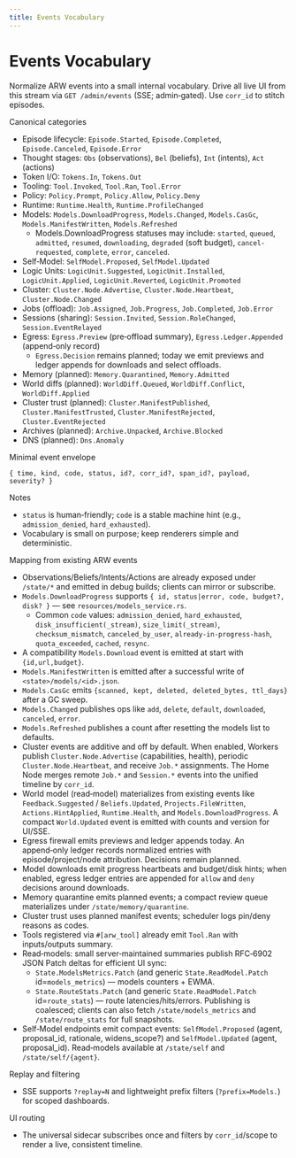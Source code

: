 ```yaml
---
title: Events Vocabulary
---
```


# Events Vocabulary

Normalize ARW events into a small internal vocabulary. Drive all live UI from this stream via `GET /admin/events` (SSE; admin‑gated). Use `corr_id` to stitch episodes.

Canonical categories
- Episode lifecycle: `Episode.Started`, `Episode.Completed`, `Episode.Canceled`, `Episode.Error`
- Thought stages: `Obs` (observations), `Bel` (beliefs), `Int` (intents), `Act` (actions)
- Token I/O: `Tokens.In`, `Tokens.Out`
- Tooling: `Tool.Invoked`, `Tool.Ran`, `Tool.Error`
- Policy: `Policy.Prompt`, `Policy.Allow`, `Policy.Deny`
- Runtime: `Runtime.Health`, `Runtime.ProfileChanged`
- Models: `Models.DownloadProgress`, `Models.Changed`, `Models.CasGc`, `Models.ManifestWritten`, `Models.Refreshed`
  - Models.DownloadProgress statuses may include: `started`, `queued`, `admitted`, `resumed`, `downloading`, `degraded` (soft budget), `cancel-requested`, `complete`, `error`, `canceled`.
- Self‑Model: `SelfModel.Proposed`, `SelfModel.Updated`
- Logic Units: `LogicUnit.Suggested`, `LogicUnit.Installed`, `LogicUnit.Applied`, `LogicUnit.Reverted`, `LogicUnit.Promoted`
 - Cluster: `Cluster.Node.Advertise`, `Cluster.Node.Heartbeat`, `Cluster.Node.Changed`
 - Jobs (offload): `Job.Assigned`, `Job.Progress`, `Job.Completed`, `Job.Error`
 - Sessions (sharing): `Session.Invited`, `Session.RoleChanged`, `Session.EventRelayed`
- Egress: `Egress.Preview` (pre‑offload summary), `Egress.Ledger.Appended` (append‑only record)
  - `Egress.Decision` remains planned; today we emit previews and ledger appends for downloads and select offloads.
 - Memory (planned): `Memory.Quarantined`, `Memory.Admitted`
 - World diffs (planned): `WorldDiff.Queued`, `WorldDiff.Conflict`, `WorldDiff.Applied`
 - Cluster trust (planned): `Cluster.ManifestPublished`, `Cluster.ManifestTrusted`, `Cluster.ManifestRejected`, `Cluster.EventRejected`
 - Archives (planned): `Archive.Unpacked`, `Archive.Blocked`
 - DNS (planned): `Dns.Anomaly`

Minimal event envelope
```
{ time, kind, code, status, id?, corr_id?, span_id?, payload, severity? }
```

Notes
- `status` is human‑friendly; `code` is a stable machine hint (e.g., `admission_denied`, `hard_exhausted`).
- Vocabulary is small on purpose; keep renderers simple and deterministic.

Mapping from existing ARW events
- Observations/Beliefs/Intents/Actions are already exposed under `/state/*` and emitted in debug builds; clients can mirror or subscribe.
- `Models.DownloadProgress` supports `{ id, status|error, code, budget?, disk? }` — see `resources/models_service.rs`.
  - Common `code` values: `admission_denied`, `hard_exhausted`, `disk_insufficient(_stream)`, `size_limit(_stream)`, `checksum_mismatch`, `canceled_by_user`, `already-in-progress-hash`, `quota_exceeded`, `cached`, `resync`.
- A compatibility `Models.Download` event is emitted at start with `{id,url,budget}`.
- `Models.ManifestWritten` is emitted after a successful write of `<state>/models/<id>.json`.
- `Models.CasGc` emits `{scanned, kept, deleted, deleted_bytes, ttl_days}` after a GC sweep.
- `Models.Changed` publishes ops like `add`, `delete`, `default`, `downloaded`, `canceled`, `error`.
- `Models.Refreshed` publishes a count after resetting the models list to defaults.
- Cluster events are additive and off by default. When enabled, Workers publish `Cluster.Node.Advertise` (capabilities, health), periodic `Cluster.Node.Heartbeat`, and receive `Job.*` assignments. The Home Node merges remote `Job.*` and `Session.*` events into the unified timeline by `corr_id`.
- World model (read‑model) materializes from existing events like `Feedback.Suggested` / `Beliefs.Updated`, `Projects.FileWritten`, `Actions.HintApplied`, `Runtime.Health`, and `Models.DownloadProgress`. A compact `World.Updated` event is emitted with counts and version for UI/SSE.
- Egress firewall emits previews and ledger appends today. An append‑only ledger records normalized entries with episode/project/node attribution. Decisions remain planned.
 - Model downloads emit progress heartbeats and budget/disk hints; when enabled, egress ledger entries are appended for `allow` and `deny` decisions around downloads.
 - Memory quarantine emits planned events; a compact review queue materializes under `/state/memory/quarantine`.
 - Cluster trust uses planned manifest events; scheduler logs pin/deny reasons as codes.
- Tools registered via `#[arw_tool]` already emit `Tool.Ran` with inputs/outputs summary.
 - Read‑models: small server‑maintained summaries publish RFC‑6902 JSON Patch deltas for efficient UI sync:
   - `State.ModelsMetrics.Patch` (and generic `State.ReadModel.Patch` id=`models_metrics`) — models counters + EWMA.
   - `State.RouteStats.Patch` (and generic `State.ReadModel.Patch` id=`route_stats`) — route latencies/hits/errors.
   Publishing is coalesced; clients can also fetch `/state/models_metrics` and `/state/route_stats` for full snapshots.
- Self‑Model endpoints emit compact events: `SelfModel.Proposed` (agent, proposal_id, rationale, widens_scope?) and `SelfModel.Updated` (agent, proposal_id). Read‑models available at `/state/self` and `/state/self/{agent}`.

Replay and filtering
- SSE supports `?replay=N` and lightweight prefix filters (`?prefix=Models.`) for scoped dashboards.

UI routing
- The universal sidecar subscribes once and filters by `corr_id`/scope to render a live, consistent timeline.
